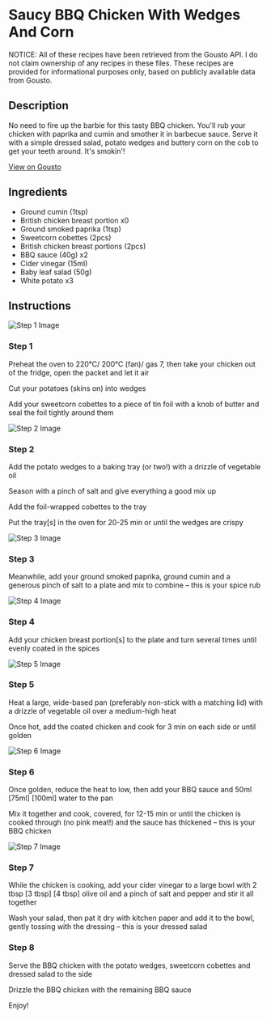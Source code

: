 # Saucy BBQ Chicken With Wedges And Corn

NOTICE: All of these recipes have been retrieved from the Gousto API. I do not claim ownership of any recipes in these files. These recipes are provided for informational purposes only, based on publicly available data from Gousto.

## Description

No need to fire up the barbie for this tasty BBQ chicken. You'll rub your chicken with paprika and cumin and smother it in barbecue sauce. Serve it with a simple dressed salad, potato wedges and buttery corn on the cob to get your teeth around. It's smokin'!

[View on Gousto](https://www.gousto.co.uk/recipes/cookbook/saucy-bbq-chicken-wedges-corn)

## Ingredients

- Ground cumin (1tsp)
- British chicken breast portion x0
- Ground smoked paprika (1tsp)
- Sweetcorn cobettes (2pcs)
- British chicken breast portions (2pcs)
- BBQ sauce (40g) x2
- Cider vinegar (15ml)
- Baby leaf salad (50g)
- White potato x3

## Instructions

![Step 1 Image](https://production-media.gousto.co.uk/cms/recipe-step-image/2204.-step-1-x200.jpg)

### Step 1

Preheat the oven to 220°C/ 200°C (fan)/ gas 7, then take your chicken out of the fridge, open the packet and let it air

Cut your potatoes (skins on) into wedges

Add your sweetcorn cobettes to a piece of tin foil with a knob of butter and seal the foil tightly around them

![Step 2 Image](https://production-media.gousto.co.uk/cms/recipe-step-image/2204.-step-2-x200.jpg)

### Step 2

Add the potato wedges to a baking tray (or two!) with a drizzle of vegetable oil

Season with a pinch of salt and give everything a good mix up

Add the foil-wrapped cobettes to the tray

Put the tray[s] in the oven for 20-25 min or until the wedges are crispy

![Step 3 Image](https://production-media.gousto.co.uk/cms/recipe-step-image/step-3.psd-edit-copy-1597078139858-x200.jpg)

### Step 3

Meanwhile, add your ground smoked paprika, ground cumin and a generous pinch of salt to a plate and mix to combine – this is your spice rub

![Step 4 Image](https://production-media.gousto.co.uk/cms/recipe-step-image/2204.-step-4-x200.jpg)

### Step 4

Add your chicken breast portion[s] to the plate and turn several times until evenly coated in the spices

![Step 5 Image](https://production-media.gousto.co.uk/cms/recipe-step-image/2204.-step-5-x200.jpg)

### Step 5

Heat a large, wide-based pan (preferably non-stick with a matching lid) with a drizzle of vegetable oil over a medium-high heat

Once hot, add the coated chicken and cook for 3 min on each side or until golden

![Step 6 Image](https://production-media.gousto.co.uk/cms/recipe-step-image/2204-v2-Step-6-x200.jpg)

### Step 6

Once golden, reduce the heat to low, then add your BBQ sauce and 50ml<span class="text-danger"> <span class="text-purple">[75ml]</span> [100ml]</span> water to the pan

Mix it together and cook, covered, for 12-15 min or until the chicken is cooked through (no pink meat!) and the sauce has thickened – this is your BBQ chicken

![Step 7 Image](https://production-media.gousto.co.uk/cms/recipe-step-image/2204.-step-7-x200.jpg)

### Step 7

While the chicken is cooking, add your cider vinegar to a large bowl with 2 tbsp <span class="text-purple">[3 tbsp]</span> <span class="text-danger">[4 tbsp]</span> olive oil and a pinch of salt and pepper and stir it all together

Wash your salad, then pat it dry with kitchen paper and add it to the bowl, gently tossing with the dressing – this is your dressed salad

### Step 8

Serve the BBQ chicken with the potato wedges, sweetcorn cobettes and dressed salad to the side

Drizzle the BBQ chicken with the remaining BBQ sauce

Enjoy!

